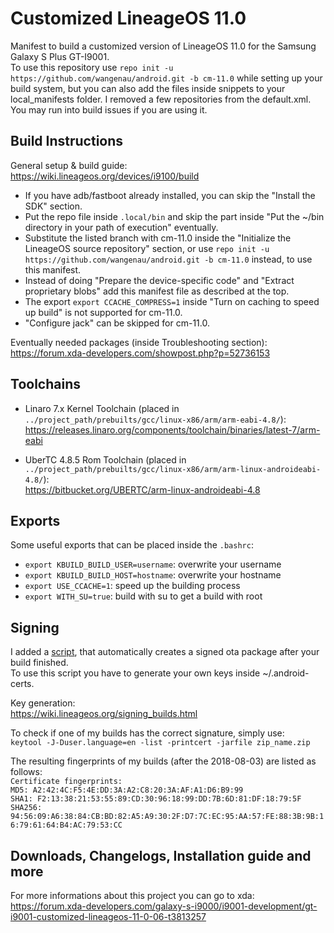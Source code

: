 Customized LineageOS 11.0
=========================
Manifest to build a customized version of LineageOS 11.0 for the Samsung Galaxy S Plus GT-I9001.<br>
To use this repository use `repo init -u https://github.com/wangenau/android.git -b cm-11.0` while setting up your build system, but you can also add the files inside snippets to your local_manifests folder. I removed a few repositories from the default.xml. You may run into build issues if you are using it.

Build Instructions
------------------
General setup & build guide:<br>
    https://wiki.lineageos.org/devices/i9100/build

* If you have adb/fastboot already installed, you can skip the "Install the SDK" section.
* Put the repo file inside `.local/bin` and skip the part inside "Put the ~/bin directory in your path of execution" eventually.
* Substitute the listed branch with cm-11.0 inside the "Initialize the LineageOS source repository" section, or use `repo init -u https://github.com/wangenau/android.git -b cm-11.0` instead, to use this manifest.
* Instead of doing "Prepare the device-specific code" and "Extract proprietary blobs" add this manifest file as described at the top.
* The export `export CCACHE_COMPRESS=1` inside "Turn on caching to speed up build" is not supported for cm-11.0.
* "Configure jack" can be skipped for cm-11.0.

Eventually needed packages (inside Troubleshooting section):<br>
    https://forum.xda-developers.com/showpost.php?p=52736153

Toolchains
----------
* Linaro 7.x Kernel Toolchain (placed in `../project_path/prebuilts/gcc/linux-x86/arm/arm-eabi-4.8/`):<br>
    https://releases.linaro.org/components/toolchain/binaries/latest-7/arm-eabi

* UberTC 4.8.5 Rom Toolchain (placed in `../project_path/prebuilts/gcc/linux-x86/arm/arm-linux-androideabi-4.8/`):<br>
    https://bitbucket.org/UBERTC/arm-linux-androideabi-4.8

Exports
-------
Some useful exports that can be placed inside the `.bashrc`:<br>
* `export KBUILD_BUILD_USER=username`: overwrite your username
* `export KBUILD_BUILD_HOST=hostname`: overwrite your hostname
* `export USE_CCACHE=1`: speed up the building process
* `export WITH_SU=true`: build with su to get a build with root

Signing
-------
I added a [script](https://github.com/wangenau/android_build/blob/cm-11.0/tools/releasetools/signed_ota_from_target_files), that automatically creates a signed ota package after your build finished.<br>
To use this script you have to generate your own keys inside ~/.android-certs.

Key generation:<br>
    https://wiki.lineageos.org/signing_builds.html

To check if one of my builds has the correct signature, simply use:<br>
`keytool -J-Duser.language=en -list -printcert -jarfile zip_name.zip`

The resulting fingerprints of my builds (after the 2018-08-03) are listed as follows:<br>
`Certificate fingerprints:`<br>
`MD5: A2:42:4C:F5:4E:DD:3A:A2:C8:20:3A:AF:A1:D6:B9:99`<br>
`SHA1: F2:13:38:21:53:55:89:CD:30:96:18:99:DD:7B:6D:81:DF:18:79:5F`<br>
`SHA256: 94:56:09:A6:38:84:CB:BD:82:A5:A9:30:2F:D7:7C:EC:95:AA:57:FE:88:3B:9B:16:79:61:64:B4:AC:79:53:CC`

Downloads, Changelogs, Installation guide and more
--------------------------------------------------
For more informations about this project you can go to xda:<br>
    https://forum.xda-developers.com/galaxy-s-i9000/i9001-development/gt-i9001-customized-lineageos-11-0-06-t3813257
